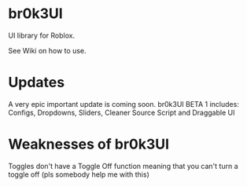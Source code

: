 # br0k3UI
UI library for Roblox.


See Wiki on how to use.









# Updates
A very epic important update is coming soon. br0k3UI BETA 1 includes: Configs, Dropdowns, Sliders, Cleaner Source Script and Draggable UI
# Weaknesses of br0k3UI
Toggles don't have a Toggle Off function meaning that you can't turn a toggle off (pls somebody help me with this)
